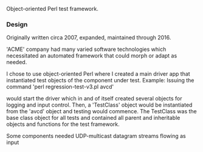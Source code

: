 Object-oriented Perl test framework.

### Design
Originally written circa 2007, expanded, maintained through 2016.

'ACME' company had many varied software technologies which necessitated an automated framework that could morph or adapt as needed.

I chose to use object-oriented Perl where I created a main driver app that instantiated test objects of the component under test.
Example: Issuing the command
'perl regression-test-v3.pl avcd'

would start the driver which in and of itself created several objects for logging and input control.
Then, a 'TestClass' object would be instantiated from the 'avcd' object and testing would commence.
The TestClass was the base class object for all tests and contained all parent and inheritable objects and functions for the test framework.

Some components needed UDP-multicast datagram streams flowing as input